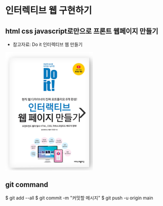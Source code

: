 # 인터렉티브 웹 구현하기

## html css javascript로만으로 프론트 웹페이지 만들기

- 참고자료: Do it 인터렉티브 웹 만들기

![두잇 인터렉티브 웹](/images/doit.PNG)

## git command
$ git add --all
$ git commit -m "커밋할 메시지"
$ git push -u origin main
